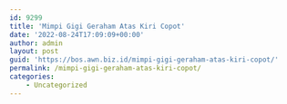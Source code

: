 ```yaml
---
id: 9299
title: 'Mimpi Gigi Geraham Atas Kiri Copot'
date: '2022-08-24T17:09:09+00:00'
author: admin
layout: post
guid: 'https://bos.awn.biz.id/mimpi-gigi-geraham-atas-kiri-copot/'
permalink: /mimpi-gigi-geraham-atas-kiri-copot/
categories:
    - Uncategorized
---
```


